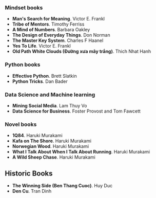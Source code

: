 ### Mindset books
* **Man's Search for Meaning**. Victor E. Frankl
* **Tribe of Mentors**. Timothy Ferriss
* **A Mind of Numbers**. Barbara Oakley
* **The Design of Everyday Things**. Don Norman
* **The Master Key System**. Charles F Haanel
* **Yes To Life**. Victor E. Frankl
* **Old Path White Clouds (Đường xưa mây trắng)**. Thich Nhat Hanh

### Python books
* **Effective Python**. Brett Slatkin
* **Python Tricks**. Dan Bader

### Data Science and Machine learning
* **Mining Social Media**. Lam Thuy Vo
* **Data Science for Business**. Foster Provost and Tom Fawcett

### Novel books
* **1Q84**. Haruki Murakami
* **Kafa on The Shore**. Haruki Murakami
* **Norwegian Wood**. Haruki Murakami
* **What I Talk About When I Talk About Running**. Haruki Murakami
* **A Wild Sheep Chase**. Haruki Murakami

## Historic Books
* **The Winning Side (Ben Thang Cuoc)**. Huy Duc
* **Den Cu**. Tran Dinh

